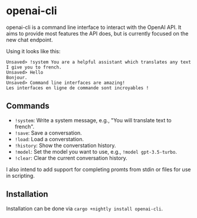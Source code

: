 # openai-cli
openai-cli is a command line interface to interact with the OpenAI API. It aims to provide most features the API does, but is currently focused on the new chat endpoint.

Using it looks like this:
```
Unsaved> !system You are a helpful assistant which translates any text I give you to french.
Unsaved> Hello
Bonjour.
Unsaved> Command line interfaces are amazing!
Les interfaces en ligne de commande sont incroyables !
```

## Commands
* `!system`: Write a system message, e.g., "You will translate text to french".
* `!save`: Save a conversation.
* `!load`: Load a converstation.
* `!history`: Show the converstation history.
* `!model`: Set the model you want to use, e.g., `!model gpt-3.5-turbo`.
* `!clear`: Clear the current conversation history.

I also intend to add support for completing promts from stdin or files for use in scripting.

## Installation
Installation can be done via `cargo +nightly install openai-cli`.
